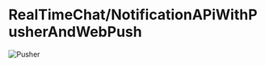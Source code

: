 # RealTimeChat/NotificationAPiWithPusherAndWebPush
![Pusher](https://user-images.githubusercontent.com/33688458/85145689-65a5e280-b266-11ea-96c5-111160608779.jpg)

